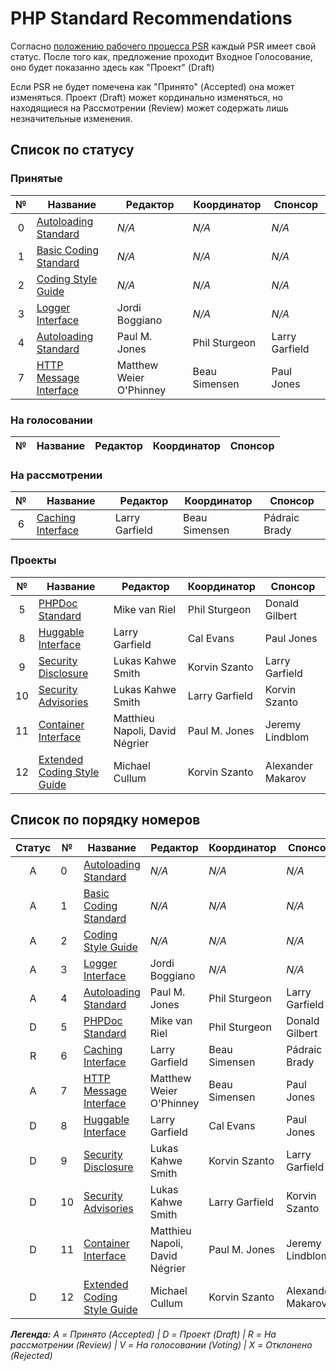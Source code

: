 # PHP Standard Recommendations

Согласно [положению рабочего процесса PSR](https://github.com/php-fig/fig-standards/blob/master/bylaws/004-psr-workflow.md)
каждый PSR имеет свой статус. После того как, предложение проходит Входное Голосование, оно будет показанно здесь
как "Проект" (Draft)

Если PSR не будет помечена как "Принято" (Accepted) она может изменяться. Проект (Draft) может кординально изменяться,
но находящиеся на Рассмотрении (Review) может содержать лишь незначительные изменения.

## Список по статусу

### Принятые

| №   | Название                       | Редактор                |  Координатор  | Спонсор        |
|:---:|--------------------------------|-------------------------|---------------|----------------|
| 0   | [Autoloading Standard][psr0]   | _N/A_                   | _N/A_         | _N/A_          |
| 1   | [Basic Coding Standard][psr1]  | _N/A_                   | _N/A_         | _N/A_          |
| 2   | [Coding Style Guide][psr2]     | _N/A_                   | _N/A_         | _N/A_          |
| 3   | [Logger Interface][psr3]       | Jordi Boggiano          | _N/A_         | _N/A_          |
| 4   | [Autoloading Standard][psr4]   | Paul M. Jones           | Phil Sturgeon | Larry Garfield |
| 7   | [HTTP Message Interface][psr7] | Matthew Weier O'Phinney | Beau Simensen | Paul Jones     |

### На голосовании

| №   | Название                       | Редактор                |  Координатор  | Спонсор        |
|:---:|--------------------------------|-------------------------|---------------|----------------|

### На рассмотрении

| №   | Название                       | Редактор                |  Координатор  | Спонсор        |
|:---:|--------------------------------|-------------------------|---------------|----------------|
| 6   | [Caching Interface][psr6]      | Larry Garfield          | Beau Simensen | Pádraic Brady |

### Проекты

| №   | Название                             | Редактор                       |  Координатор   | Спонсор           |
|:---:|--------------------------------------|--------------------------------|----------------|-------------------|
| 5   | [PHPDoc Standard][psr5]              | Mike van Riel                  | Phil Sturgeon  | Donald Gilbert    |
| 8   | [Huggable Interface][psr8]           | Larry Garfield                 | Cal Evans      | Paul Jones        |
| 9   | [Security Disclosure][psr9]          | Lukas Kahwe Smith              | Korvin Szanto  | Larry Garfield    |
| 10  | [Security Advisories][psr10]         | Lukas Kahwe Smith              | Larry Garfield | Korvin Szanto     |
| 11  | [Container Interface][psr11]         | Matthieu Napoli, David Négrier | Paul M. Jones  | Jeremy Lindblom   |
| 12  | [Extended Coding Style Guide][psr12] | Michael Cullum                 | Korvin Szanto  | Alexander Makarov |

## Список по порядку номеров

| Статус | №   | Название                             | Редактор                       |  Координатор   | Спонсор           |
|:------:|-----|--------------------------------------|--------------------------------|----------------|-------------------|
| A      | 0   | [Autoloading Standard][psr0]         | _N/A_                          | _N/A_          | _N/A_             |
| A      | 1   | [Basic Coding Standard][psr1]        | _N/A_                          | _N/A_          | _N/A_             |
| A      | 2   | [Coding Style Guide][psr2]           | _N/A_                          | _N/A_          | _N/A_             |
| A      | 3   | [Logger Interface][psr3]             | Jordi Boggiano                 | _N/A_          | _N/A_             |
| A      | 4   | [Autoloading Standard][psr4]         | Paul M. Jones                  | Phil Sturgeon  | Larry Garfield    |
| D      | 5   | [PHPDoc Standard][psr5]              | Mike van Riel                  | Phil Sturgeon  | Donald Gilbert    |
| R      | 6   | [Caching Interface][psr6]            | Larry Garfield                 | Beau Simensen  | Pádraic Brady     |
| A      | 7   | [HTTP Message Interface][psr7]       | Matthew Weier O'Phinney        | Beau Simensen  | Paul Jones        |
| D      | 8   | [Huggable Interface][psr8]           | Larry Garfield                 | Cal Evans      | Paul Jones        |
| D      | 9   | [Security Disclosure][psr9]          | Lukas Kahwe Smith              | Korvin Szanto  | Larry Garfield    |
| D      | 10  | [Security Advisories][psr10]         | Lukas Kahwe Smith              | Larry Garfield | Korvin Szanto     |
| D      | 11  | [Container Interface][psr11]         | Matthieu Napoli, David Négrier | Paul M. Jones  | Jeremy Lindblom   |
| D      | 12  | [Extended Coding Style Guide][psr12] | Michael Cullum                 | Korvin Szanto  | Alexander Makarov |

_**Легенда:** A = Принято (Accepted) | D = Проект (Draft) | R = На рассмотрении (Review) 
| V = На голосовании (Voting) | X = Отклонено (Rejected)_

[psr0]: https://github.com/php-fig/fig-standards/blob/master/accepted/ru/PSR-0.md
[psr1]: https://github.com/php-fig/fig-standards/blob/master/accepted/ru/PSR-1-basic-coding-standard.md
[psr2]: https://github.com/php-fig/fig-standards/blob/master/accepted/ru/PSR-2-coding-style-guide.md
[psr3]: /psr/psr-3/
[psr4]: https://github.com/php-fig/fig-standards/blob/master/accepted/ru/PSR-4-autoloader.md
[psr5]: https://github.com/phpDocumentor/fig-standards/tree/master/proposed
[psr6]: https://github.com/Crell/fig-standards/blob/Cache/proposed/
[psr7]: /psr/psr-7/
[psr8]: https://github.com/php-fig/fig-standards/blob/master/proposed/psr-8-hug/psr-8-hug.md
[psr9]: https://github.com/php-fig/fig-standards/blob/master/proposed/security-disclosure-publication.md
[psr10]: https://github.com/php-fig/fig-standards/pull/473
[psr11]: https://github.com/container-interop/fig-standards/blob/master/proposed/container.md
[psr11]: https://github.com/container-interop/fig-standards/blob/master/proposed/container.md
[psr12]: https://github.com/php-fig/fig-standards/blob/master/proposed/extended-coding-style-guide.md

